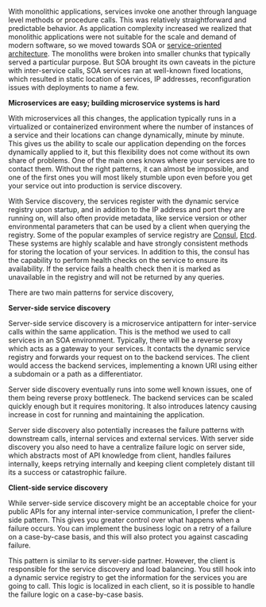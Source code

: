 With monolithic applications, services invoke one another through language level methods or procedure calls. This was relatively straightforward and predictable behavior. As application complexity increased we realized that monolithic applications were not suitable for the scale and demand of modern software, so we moved towards SOA or [service-oriented architecture](https://en.wikipedia.org/wiki/Service-oriented_architecture). The monoliths were broken into smaller chunks that typically served a particular purpose. But SOA brought its own caveats in the picture with inter-service calls, SOA services ran at well-known fixed locations, which resulted in static location of services, IP addresses, reconfiguration issues with deployments to name a few.

**Microservices are easy; building microservice systems is hard**

With microservices all this changes, the application typically runs in a virtualized or containerized environment where the number of instances of a service and their locations can change dynamically, minute by minute. This gives us the ability to scale our application depending on the forces dynamically applied to it, but this flexibility does not come without its own share of problems. One of the main ones knows where your services are to contact them. Without the right patterns, it can almost be impossible, and one of the first ones you will most likely stumble upon even before you get your service out into production is service discovery.

With Service discovery, the services register with the dynamic service registry upon startup, and in addition to the IP address and port they are running on, will also often provide metadata, like service version or other environmental parameters that can be used by a client when querying the registry. Some of the popular examples of service registry are [Consul](https://www.consul.io/), [Etcd](https://coreos.com/etcd/). These systems are highly scalable and have strongly consistent methods for storing the location of your services. In addition to this, the consul has the capability to perform health checks on the service to ensure its availability. If the service fails a health check then it is marked as unavailable in the registry and will not be returned by any queries.

There are two main patterns for service discovery,

**Server-side service discovery**

Server-side service discovery is a microservice antipattern for inter-service calls within the same application. This is the method we used to call services in an SOA environment. Typically, there will be a reverse proxy which acts as a gateway to your services. It contacts the dynamic service registry and forwards your request on to the backend services. The client would access the backend services, implementing a known URI using either a subdomain or a path as a differentiator.

Server side discovery eventually runs into some well known issues, one of them being reverse proxy bottleneck. The backend services can be scaled quickly enough but it requires monitoring. It also introduces latency causing increase in cost for running and maintaining the application.

Server side discovery also potentially increases the failure patterns with downstream calls, internal services and external services. With server side discovery you also need to have a centralize failure logic on server side, which abstracts most of API knowledge from client, handles failures internally, keeps retrying internally and keeping client completely distant till its a success or catastrophic failure.

**Client-side service discovery**

While server-side service discovery might be an acceptable choice for your public APIs for any internal inter-service communication, I prefer the client-side pattern. This gives you greater control over what happens when a failure occurs. You can implement the business logic on a retry of a failure on a case-by-case basis, and this will also protect you against cascading failure.

This pattern is similar to its server-side partner. However, the client is responsible for the service discovery and load balancing. You still hook into a dynamic service registry to get the information for the services you are going to call. This logic is localized in each client, so it is possible to handle the failure logic on a case-by-case basis.
